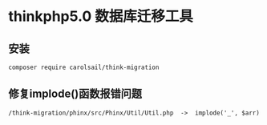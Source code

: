 # thinkphp5.0 数据库迁移工具

## 安装
~~~
composer require carolsail/think-migration
~~~

## 修复implode()函数报错问题
~~~
/think-migration/phinx/src/Phinx/Util/Util.php  ->  implode('_', $arr)
~~~